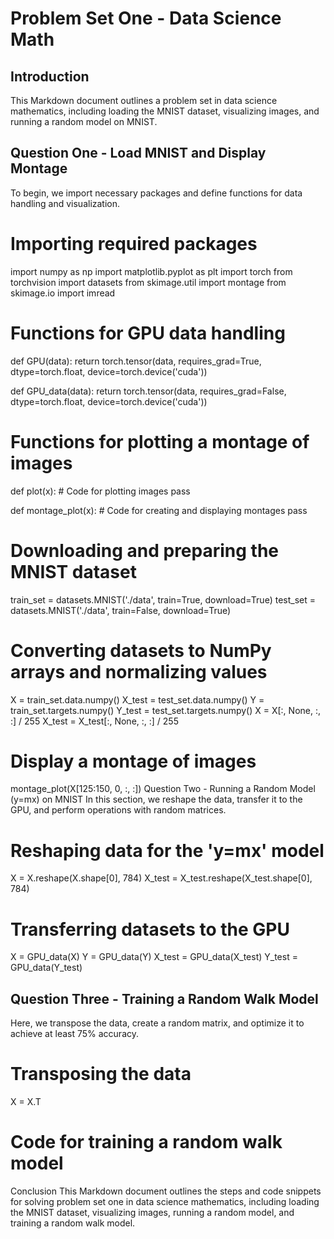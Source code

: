 # Problem Set One - Data Science Math

## Introduction
This Markdown document outlines a problem set in data science mathematics, including loading the MNIST dataset, visualizing images, and running a random model on MNIST.

## Question One - Load MNIST and Display Montage
To begin, we import necessary packages and define functions for data handling and visualization.

# Importing required packages
import numpy as np
import matplotlib.pyplot as plt
import torch
from torchvision import datasets
from skimage.util import montage
from skimage.io import imread

# Functions for GPU data handling
def GPU(data):
    return torch.tensor(data, requires_grad=True, dtype=torch.float, device=torch.device('cuda'))

def GPU_data(data):
    return torch.tensor(data, requires_grad=False, dtype=torch.float, device=torch.device('cuda'))

# Functions for plotting a montage of images
def plot(x):
    # Code for plotting images
    pass

def montage_plot(x):
    # Code for creating and displaying montages
    pass

# Downloading and preparing the MNIST dataset
train_set = datasets.MNIST('./data', train=True, download=True)
test_set = datasets.MNIST('./data', train=False, download=True)

# Converting datasets to NumPy arrays and normalizing values
X = train_set.data.numpy()
X_test = test_set.data.numpy()
Y = train_set.targets.numpy()
Y_test = test_set.targets.numpy()
X = X[:, None, :, :] / 255
X_test = X_test[:, None, :, :] / 255

# Display a montage of images
montage_plot(X[125:150, 0, :, :])
Question Two - Running a Random Model (y=mx) on MNIST
In this section, we reshape the data, transfer it to the GPU, and perform operations with random matrices.

# Reshaping data for the 'y=mx' model
X = X.reshape(X.shape[0], 784)
X_test = X_test.reshape(X_test.shape[0], 784)

# Transferring datasets to the GPU
X = GPU_data(X)
Y = GPU_data(Y)
X_test = GPU_data(X_test)
Y_test = GPU_data(Y_test)

## Question Three - Training a Random Walk Model
Here, we transpose the data, create a random matrix, and optimize it to achieve at least 75% accuracy.

# Transposing the data
X = X.T

# Code for training a random walk model
Conclusion
This Markdown document outlines the steps and code snippets for solving problem set one in data science mathematics, including loading the MNIST dataset, visualizing images, running a random model, and training a random walk model.


